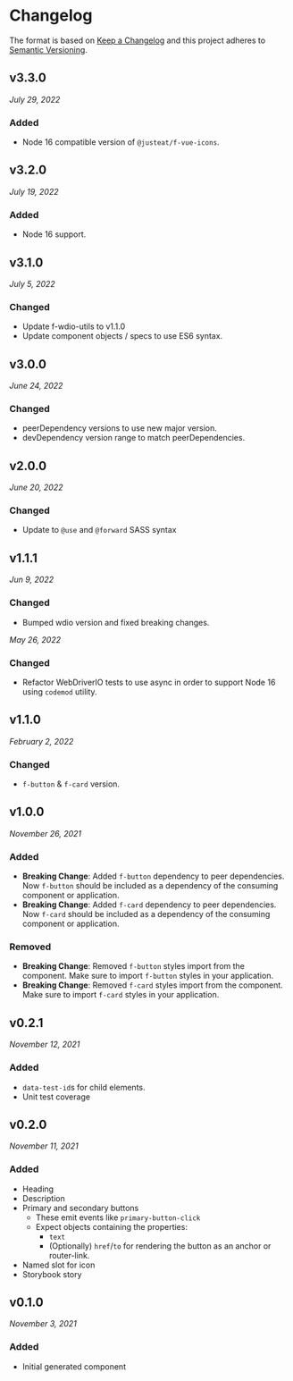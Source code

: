 # Changelog

The format is based on [Keep a Changelog](http://keepachangelog.com/en/1.0.0/)
and this project adheres to [Semantic Versioning](http://semver.org/spec/v2.0.0.html).

v3.3.0
------------------------------
*July 29, 2022*

### Added
- Node 16 compatible version of `@justeat/f-vue-icons`.


v3.2.0
 ------------------------------
 *July 19, 2022*

 ### Added
 - Node 16 support.


v3.1.0
------------------------------
*July 5, 2022*

### Changed
- Update f-wdio-utils to v1.1.0
- Update component objects / specs to use ES6 syntax.


v3.0.0
------------------------------
*June 24, 2022*

### Changed
- peerDependency versions to use new major version.
- devDependency version range to match peerDependencies.


v2.0.0
-----------------------------
*June 20, 2022*

### Changed
- Update to `@use` and `@forward` SASS syntax


v1.1.1
------------------------------
*Jun 9, 2022*

### Changed
- Bumped wdio version and fixed breaking changes.

*May 26, 2022*

### Changed
- Refactor WebDriverIO tests to use async in order to support Node 16 using `codemod` utility.


v1.1.0
------------------------------
*February 2, 2022*

### Changed
- `f-button` & `f-card` version.


v1.0.0
------------------------------
*November 26, 2021*

### Added
- **Breaking Change**: Added `f-button` dependency to peer dependencies. Now `f-button` should be included as a dependency of the consuming component or application.
- **Breaking Change**: Added `f-card` dependency to peer dependencies. Now `f-card` should be included as a dependency of the consuming component or application.

### Removed
- **Breaking Change**: Removed `f-button` styles import from the component. Make sure to import `f-button` styles in your application.
- **Breaking Change**: Removed `f-card` styles import from the component. Make sure to import `f-card` styles in your application.


v0.2.1
------------------------------
*November 12, 2021*

### Added
- `data-test-id`s for child elements.
- Unit test coverage


v0.2.0
------------------------------
*November 11, 2021*

### Added
- Heading
- Description
- Primary and secondary buttons
  - These emit events like `primary-button-click`
  - Expect objects containing the properties:
    - `text`
    - (Optionally) `href`/`to` for rendering the button as an anchor or router-link.
- Named slot for icon
- Storybook story


v0.1.0
------------------------------
*November 3, 2021*

### Added
- Initial generated component
